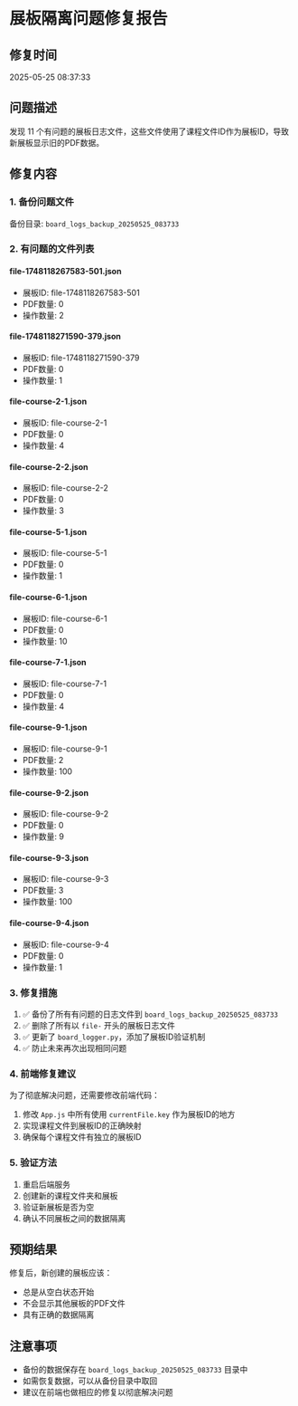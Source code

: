 # 展板隔离问题修复报告

## 修复时间
2025-05-25 08:37:33

## 问题描述
发现 11 个有问题的展板日志文件，这些文件使用了课程文件ID作为展板ID，导致新展板显示旧的PDF数据。

## 修复内容

### 1. 备份问题文件
备份目录: `board_logs_backup_20250525_083733`

### 2. 有问题的文件列表

#### file-1748118267583-501.json
- 展板ID: file-1748118267583-501
- PDF数量: 0
- 操作数量: 2

#### file-1748118271590-379.json
- 展板ID: file-1748118271590-379
- PDF数量: 0
- 操作数量: 1

#### file-course-2-1.json
- 展板ID: file-course-2-1
- PDF数量: 0
- 操作数量: 4

#### file-course-2-2.json
- 展板ID: file-course-2-2
- PDF数量: 0
- 操作数量: 3

#### file-course-5-1.json
- 展板ID: file-course-5-1
- PDF数量: 0
- 操作数量: 1

#### file-course-6-1.json
- 展板ID: file-course-6-1
- PDF数量: 0
- 操作数量: 10

#### file-course-7-1.json
- 展板ID: file-course-7-1
- PDF数量: 0
- 操作数量: 4

#### file-course-9-1.json
- 展板ID: file-course-9-1
- PDF数量: 2
- 操作数量: 100

#### file-course-9-2.json
- 展板ID: file-course-9-2
- PDF数量: 0
- 操作数量: 9

#### file-course-9-3.json
- 展板ID: file-course-9-3
- PDF数量: 3
- 操作数量: 100

#### file-course-9-4.json
- 展板ID: file-course-9-4
- PDF数量: 0
- 操作数量: 1


### 3. 修复措施
1. ✅ 备份了所有有问题的日志文件到 `board_logs_backup_20250525_083733`
2. ✅ 删除了所有以 `file-` 开头的展板日志文件
3. ✅ 更新了 `board_logger.py`，添加了展板ID验证机制
4. ✅ 防止未来再次出现相同问题

### 4. 前端修复建议
为了彻底解决问题，还需要修改前端代码：
1. 修改 `App.js` 中所有使用 `currentFile.key` 作为展板ID的地方
2. 实现课程文件到展板ID的正确映射
3. 确保每个课程文件有独立的展板ID

### 5. 验证方法
1. 重启后端服务
2. 创建新的课程文件夹和展板
3. 验证新展板是否为空
4. 确认不同展板之间的数据隔离

## 预期结果
修复后，新创建的展板应该：
- 总是从空白状态开始
- 不会显示其他展板的PDF文件
- 具有正确的数据隔离

## 注意事项
- 备份的数据保存在 `board_logs_backup_20250525_083733` 目录中
- 如需恢复数据，可以从备份目录中取回
- 建议在前端也做相应的修复以彻底解决问题
